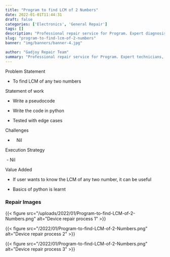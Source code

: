 ```yaml
---
title: "Program to find LCM of 2 Numbers"
date: 2022-01-01T11:44:31
draft: false
categories: ['Electronics', 'General Repair']
tags: []
description: "Professional repair service for Program. Expert diagnosis and quality repairs in Bangalore."
slug: "program-to-find-lcm-of-2-numbers"
banner: "img/banners/banner-4.jpg"

author: "Gadjoy Repair Team"
summary: "Professional repair service for Program. Expert technicians, quality parts, warranty included."
---
```


Problem Statement 

- To find LCM of any two numbers

Statement of work 

- Write a pseudocode 

- Write the code in python 

- Tested with edge cases

Challenges

- &nbsp;&nbsp; Nil

Execution Strategy

&nbsp;- Nil

Value Added 

- If user wants to know the LCM of any two number, it can be useful 

- Basics of python is learnt

### Repair Images

{{< figure src="/uploads/2022/01/Program-to-find-LCM-of-2-Numbers.png" alt="Device repair process 1" >}}

{{< figure src="/2022/01/Program-to-find-LCM-of-2-Numbers.png" alt="Device repair process 2" >}}

{{< figure src="/2022/01/Program-to-find-LCM-of-2-Numbers.png" alt="Device repair process 3" >}}

